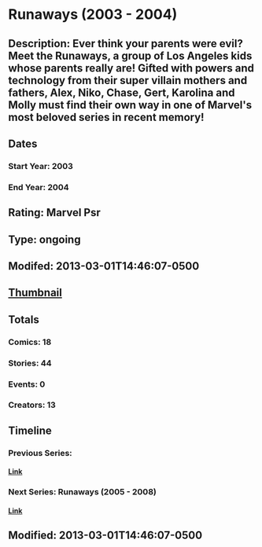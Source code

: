 # Runaways (2003 - 2004)
## Description: Ever think your parents were evil? Meet the Runaways, a group of Los Angeles kids whose parents really are! Gifted with powers and technology from their super villain mothers and fathers, Alex, Niko, Chase, Gert, Karolina and Molly must find their own way in one of Marvel's most beloved series in recent memory!
## Dates
### Start Year: 2003
### End Year: 2004
## Rating: Marvel Psr
## Type: ongoing
## Modifed: 2013-03-01T14:46:07-0500
## [Thumbnail](http://i.annihil.us/u/prod/marvel/i/mg/c/d0/5131050662f45.jpg)
## Totals
### Comics: 18
### Stories: 44
### Events: 0
### Creators: 13
## Timeline
### Previous Series: 
#### [Link]()
### Next Series: Runaways (2005 - 2008)
#### [Link](http://gateway.marvel.com/v1/public/series/843)
## Modified: 2013-03-01T14:46:07-0500